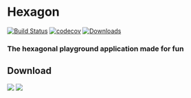 # Hexagon

[![Build Status](https://travis-ci.com/Ferror/hexagon.svg?branch=main)](https://travis-ci.com/Ferror/hexagon)
[![codecov](https://codecov.io/gh/Ferror/hexagon/branch/main/graph/badge.svg?token=6OQ8Z4RVB4)](https://codecov.io/gh/Ferror/hexagon)
[![Downloads](https://img.shields.io/amo/dw/hexagon)]()
### The hexagonal playground application made for fun

## Download

![](https://img.shields.io/badge/download-desktop-green)
![](https://img.shields.io/badge/download-CLI-green)
